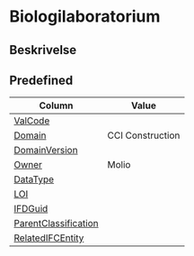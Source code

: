 # Biologilaboratorium

## Beskrivelse

## Predefined

| Column                                                              | Value            |
| ------------------------------------------------------------------- | ---------------- |
| [ValCode](../../Attributes/ValCode.md)                              |                  |
| [Domain](../../Attributes/Domain.md)                                | CCI Construction |
| [DomainVersion](../../Attributes/DomainVersion.md)                  |                  |
| [Owner](../../Attributes/Owner.md)                                  | Molio            |
| [DataType](../../Attributes/DataType.md)                            |                  |
| [LOI](../../Attributes/LOI.md)                                      |                  |
| [IFDGuid](../../Attributes/IFDGuid.md)                              |                  |
| [ParentClassification](../../Attributes/IFCParentClassification.md) |                  |
| [RelatedIFCEntity](../../Attributes/RelatedIFCEntity.md)            |                  |
